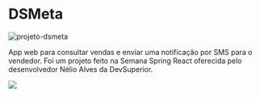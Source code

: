 # DSMeta

![projeto-dsmeta](https://user-images.githubusercontent.com/80913636/189945806-53f8df91-434e-4aba-baa1-b2b24aca0e68.jpg)


App web para consultar vendas e enviar uma notificação por SMS para o vendedor. Foi um projeto feito na Semana Spring React oferecida pelo desenvolvedor Nélio Alves da DevSuperior.

![](https://img.shields.io/badge/status%3A-conclu%C3%ADdo-red)
